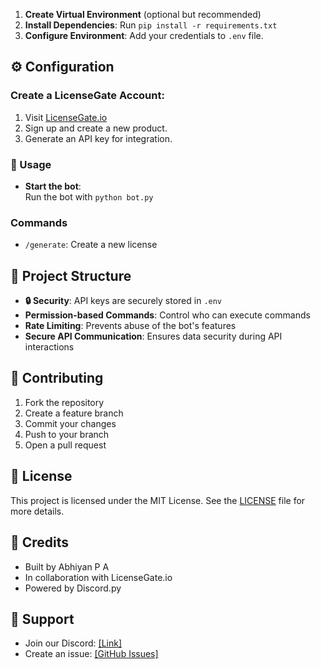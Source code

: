 1. **Create Virtual Environment** (optional but recommended)  
2. **Install Dependencies**: Run `pip install -r requirements.txt`  
3. **Configure Environment**: Add your credentials to `.env` file.

## ⚙️ Configuration

### Create a LicenseGate Account:
1. Visit [LicenseGate.io](https://app.licensegate.io/licenses)
2. Sign up and create a new product.
3. Generate an API key for integration.

### 🚀 Usage
- **Start the bot**:  
  Run the bot with `python bot.py`

### Commands
- `/generate`: Create a new license

## 📁 Project Structure
- **🔒 Security**: API keys are securely stored in `.env`
- **Permission-based Commands**: Control who can execute commands
- **Rate Limiting**: Prevents abuse of the bot's features
- **Secure API Communication**: Ensures data security during API interactions

## 🤝 Contributing
1. Fork the repository
2. Create a feature branch
3. Commit your changes
4. Push to your branch
5. Open a pull request

## 📝 License
This project is licensed under the MIT License. See the [LICENSE](LICENSE) file for more details.

## 🌟 Credits
- Built by Abhiyan P A
- In collaboration with LicenseGate.io
- Powered by Discord.py

## 💬 Support
- Join our Discord: [[Link]](https://discord.gg/hdXRVacpgf)
- Create an issue: [[GitHub Issues]](https://github.com/abhiyanpa/Discord-License-Manager-Bot/issues)
